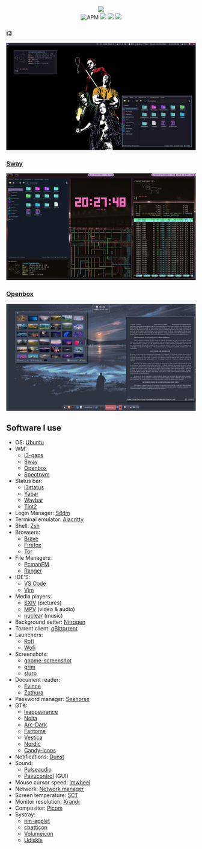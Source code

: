  <div align="center">
   <img src="https://img.shields.io/badge/Dotfiles-%F0%9F%A4%AA-9cf?style=plastic" width=200>
  </div>
  
<div align="center">
  <img alt="APM" src="https://img.shields.io/apm/l/vim-mode?color=gree&label=License&style=plastic"> 
  <img src="https://img.shields.io/badge/Open Source-%E2%9D%A4%EF%B8%8F-blue?style=plastic"> 
  <img src="https://img.shields.io/badge/Linux-%F0%9F%90%A7-9cf?style=plastic"> 
  <a href="https://www.reddit.com/user/Jorgeloopzz">
    <img src="https://img.shields.io/badge/Reddit-%E3%83%84-orange?style=plastic">
  </a>
</div>

### [i3](https://github.com/Jorgedeveloopzz/dotfiles/tree/master/.config/i3)
![2](https://raw.githubusercontent.com/Jorgedeveloopzz/dotfiles/master/Screenshots/i3-ex.png)


### [Sway](https://github.com/Jorgedeveloopzz/dotfiles/tree/master/.config/sway)
![sway](https://raw.githubusercontent.com/Jorgedeveloopzz/dotfiles/master/Screenshots/sway-ex.png)

### [Openbox](https://github.com/Jorgedeveloopzz/dotfiles/tree/master/.config/openbox)
![openbox](https://raw.githubusercontent.com/Jorgedeveloopzz/dotfiles/master/Screenshots/openbox-ex.png)

## Software I use
* OS: [Ubuntu](https://ubuntu.com/)
* WM:
   * [i3-gaps](https://i3wm.org/)
   * [Sway](https://swaywm.org/)
   * [Openbox](https://wiki.archlinux.org/title/Openbox)
   * [Spectrwm](https://wiki.archlinux.org/title/Spectrwm)
* Status bar:
   * [i3status](https://i3wm.org/docs/i3status.html)
   * [Yabar](https://github.com/geommer/yabar)
   * [Waybar](https://github.com/Alexays/Waybar)
   * [Tint2](https://wiki.archlinux.org/title/Tint2)
* Login Manager: [Sddm](https://wiki.archlinux.org/title/SDDM)
* Terminal emulator: [Alacritty](https://wiki.archlinux.org/title/Alacritty)
* Shell: [Zsh](https://wiki.archlinux.org/title/Zsh)
* Browsers: 
   * [Brave](https://brave.com/)
   * [Firefox](https://www.mozilla.org/es-ES/firefox/new/)
   * [Tor](https://www.torproject.org/)
* File Managers:
   * [PcmanFM](https://wiki.archlinux.org/title/PCManFM)
   * [Ranger](https://wiki.archlinux.org/title/Ranger)
* IDE'S:
   * [VS Code](https://wiki.archlinux.org/title/Visual_Studio_Code)
   * [Vim](https://wiki.archlinux.org/title/Vim)
* Media players:
   * [SXIV](https://wiki.archlinux.org/title/Sxiv) (pictures)
   * [MPV](https://wiki.archlinux.org/title/Mpv) (video & audio)
   * [nuclear](https://nuclear.js.org/) (music)
* Background setter: [Nitrogen](https://wiki.archlinux.org/title/Nitrogen)
* Torrent client: [qBittorrent](https://www.qbittorrent.org/)
* Launchers: 
   * [Rofi](https://wiki.archlinux.org/title/Rofi)
   * [Wofi](https://github.com/tsujp/wofi)
* Screenshots:
   * [gnome-screenshot](https://github.com/GNOME/gnome-screenshot)
   * [grim](https://github.com/emersion/grim)
   * [slurp](https://github.com/emersion/slurp)
* Document reader: 
   * [Evince](https://wiki.archlinux.org/title/GNOME/Document_viewer)
   * [Zathura](https://wiki.archlinux.org/title/zathura)
* Password manager: [Seahorse](https://wiki.gnome.org/Apps/Seahorse)
* GTK:
   * [lxappearance](https://github.com/lxde/lxappearance)
   * [Noita](https://github.com/doktorbro/jekyll-noita)
   * [Arc-Dark](https://github.com/horst3180/arc-theme)
   * [Fantome](https://github.com/addy-dclxvi/gtk-theme-collections/tree/master/Fantome)
   * [Vestica](https://github.com/addy-dclxvi/gtk-theme-collections/tree/master/Vestica)
   * [Nordic](https://github.com/EliverLara/Nordic)
   * [Candy-icons](https://github.com/EliverLara/candy-icons)
* Notifications: [Dunst](https://wiki.archlinux.org/title/Dunst)
* Sound: 
   * [Pulseaudio](https://wiki.archlinux.org/title/PulseAudio)
   * [Pavucontrol](https://github.com/pulseaudio/pavucontrol) (GUI)
* Mouse cursor speed: [Imwheel](https://wiki.archlinux.org/title/IMWheel)
* Network: [Network manager](https://wiki.archlinux.org/title/NetworkManager)
* Screen temperature: [SCT](https://github.com/faf0/sct)
* Monitor resolution: [Xrandr](https://wiki.archlinux.org/title/Xrandr)
* Compositor: [Picom](https://wiki.archlinux.org/title/Picom)
* Systray:
   * [nm-applet](https://wiki.archlinux.org/title/NetworkManager#nm-applet)
   * [cbatticon](https://github.com/valr/cbatticon)
   * [Volumeicon](https://github.com/Maato/volumeicon)
   * [Udiskie](https://wiki.archlinux.org/title/Udisks)
